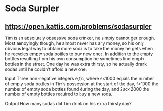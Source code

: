 # Soda Surpler #
## https://open.kattis.com/problems/sodasurpler ##


Tim is an absolutely obsessive soda drinker, he simply cannot get enough. Most annoyingly though, he almost never has any money, so his only obvious legal way to obtain more soda is to take the money he gets when he recycles empty soda bottles to buy new ones. In addition to the empty bottles resulting from his own consumption he sometimes find empty bottles in the street. One day he was extra thirsty, so he actually drank sodas until he couldn’t afford a new one.

Input
Three non-negative integers e,f,c, where e<1000 equals the number of empty soda bottles in Tim’s possession at the start of the day, f<1000 the number of empty soda bottles found during the day, and 2≤c<2000 the number of empty bottles required to buy a new soda.

Output
How many sodas did Tim drink on his extra thirsty day?